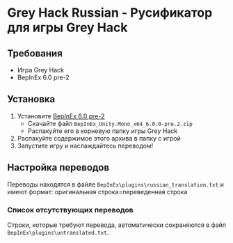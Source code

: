 # Grey Hack Russian - Русификатор для игры Grey Hack

## Требования
- Игра Grey Hack
- BepInEx 6.0 pre-2

## Установка
1. Установите [BepInEx 6.0 pre-2](https://github.com/BepInEx/BepInEx/releases/tag/v6.0.0-pre.2)
   - Скачайте файл `BepInEx_Unity.Mono_x64_6.0.0-pre.2.zip`
   - Распакуйте его в корневую папку игры Grey Hack
2. Распакуйте содержимое этого архива в папку с игрой
3. Запустите игру и наслаждайтесь переводом!

## Настройка переводов
Переводы находятся в файле `BepInEx\plugins\russian_translation.txt` и имеют формат:
оригинальная строка=переведенная строка
### Список отсутствующих переводов
Строки, которые требуют перевода, автоматически сохраняются в файл `BepInEx\plugins\untranslated.txt`.

